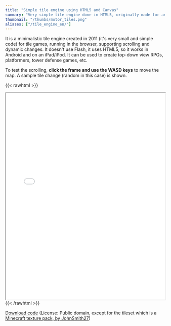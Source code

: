 ```yaml
---
title: "Simple tile engine using HTML5 and Canvas"
summary: "Very simple tile engine done in HTML5, originally made for an online block-based game."
thumbnail: "/thumbs/motor_tiles.png"
aliases: ["/tile_engine_en/"]
---
```


It is a minimalistic tile engine created in 2011 (it's very small and simple code) for tile games, running in the browser, supporting scrolling and dynamic changes. It doesn't use Flash, it uses HTML5, so it works in Android and on an iPad/iPod. It can be used to create top-down view RPGs, platformers, tower defense games, etc.

To test the scrolling, **click the frame and use the WASD keys** to move the map. A sample tile change (random in this case) is shown.

{{< rawhtml >}}
<iframe src="/inc/tile/index.html" style="width:100%;height:650px;"></iframe>
{{< /rawhtml >}}

[Download code](/downloads/te.zip) (License: Public domain, except for the tileset which is a [Minecraft texture pack, by JohnSmith27](http://www.planetminecraft.com/member/johnsmith27/texture_packs/server/)) 
